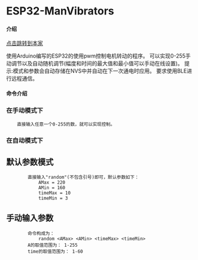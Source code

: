 # ESP32-ManVibrators

#### 介绍
[点击跳转到本家](https://gitee.com/people_on_the_horizon/esp32-vibrators)

使用Arduino编写的ESP32的使用pwm控制电机转动的程序。
可以实现0-255手动调节以及自动随机调节(幅度和时间的最大值和最小值可以手动在线设置)。
提示:模式和参数会自动存储在NVS中并自动在下一次通电时应用。
要求使用BLE进行远程通信。

#### 命令介绍
### 	在手动模式下
		直接输入任意一个0-255的数，就可以实现控制。
### 在自动模式下
##		默认参数模式
			直接输入"random"(不包含引号)即可，默认参数如下：
				AMax = 220
				AMin = 160
				timeMax = 10
				timeMin = 3
##		手动输入参数
			命令构成为：
				random <AMax> <AMin> <timeMax> <timeMin>
			A的取值范围为： 1-255
			time的取值范围为： 1-60
